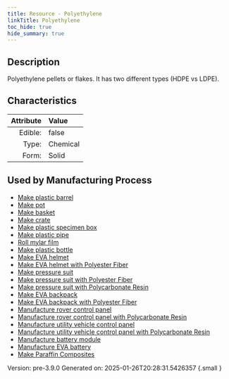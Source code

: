 ```yaml
---
title: Resource - Polyethylene
linkTitle: Polyethylene
toc_hide: true
hide_summary: true
---
```


## Description
&#10;&#9;&#9;Polyethylene pellets or flakes. It has two different types (HDPE vs LDPE). 

## Characteristics

| Attribute      | Value |
|--------:|:------|
|Edible:|false|
|Type:|Chemical|
|Form:|Solid|
 

## Used by Manufacturing Process

- [Make plastic barrel](/docs/definitions/process/make-plastic-barrel)
- [Make pot](/docs/definitions/process/make-pot)
- [Make basket](/docs/definitions/process/make-basket)
- [Make crate](/docs/definitions/process/make-crate)
- [Make plastic specimen box](/docs/definitions/process/make-plastic-specimen-box)
- [Make plastic pipe](/docs/definitions/process/make-plastic-pipe)
- [Roll mylar film](/docs/definitions/process/roll-mylar-film)
- [Make plastic bottle](/docs/definitions/process/make-plastic-bottle)
- [Make EVA helmet](/docs/definitions/process/make-eva-helmet)
- [Make EVA helmet with Polyester Fiber](/docs/definitions/process/make-eva-helmet-with-polyester-fiber)
- [Make pressure suit](/docs/definitions/process/make-pressure-suit)
- [Make pressure suit with Polyester Fiber](/docs/definitions/process/make-pressure-suit-with-polyester-fiber)
- [Make pressure suit with Polycarbonate Resin](/docs/definitions/process/make-pressure-suit-with-polycarbonate-resin)
- [Make EVA backpack](/docs/definitions/process/make-eva-backpack)
- [Make EVA backpack with Polyester Fiber](/docs/definitions/process/make-eva-backpack-with-polyester-fiber)
- [Manufacture rover control panel](/docs/definitions/process/manufacture-rover-control-panel)
- [Manufacture rover control panel with Polycarbonate Resin](/docs/definitions/process/manufacture-rover-control-panel-with-polycarbonate-resin)
- [Manufacture utility vehicle control panel](/docs/definitions/process/manufacture-utility-vehicle-control-panel)
- [Manufacture utility vehicle control panel with Polycarbonate Resin](/docs/definitions/process/manufacture-utility-vehicle-control-panel-with-polycarbonate-resin)
- [Manufacture battery module](/docs/definitions/process/manufacture-battery-module)
- [Manufacture EVA battery](/docs/definitions/process/manufacture-eva-battery)
- [Make Paraffin Composites](/docs/definitions/process/make-paraffin-composites)


    

Version: pre-3.9.0 Generated on: 2025-01-26T20:28:31.5426357
{.small }
